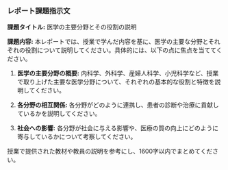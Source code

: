 ### レポート課題指示文

**課題タイトル:** 医学の主要分野とその役割の説明

**課題内容:** 本レポートでは、授業で学んだ内容を基に、医学の主要な分野とそれぞれの役割について説明してください。具体的には、以下の点に焦点を当ててください。

1. **医学の主要分野の概要:** 内科学、外科学、産婦人科学、小児科学など、授業で取り上げた主要な医学分野について、それぞれの基本的な役割と特徴を説明してください。

2. **各分野の相互関係:** 各分野がどのように連携し、患者の診断や治療に貢献しているかを説明してください。

3. **社会への影響:** 各分野が社会に与える影響や、医療の質の向上にどのように寄与しているかについて考察してください。

授業で提供された教材や教員の説明を参考にし、1600字以内でまとめてください。